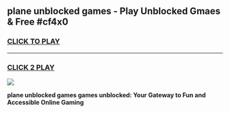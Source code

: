 
## plane unblocked games - Play Unblocked Gmaes & Free #cf4x0
<h3>
<a href="https://premium.freeplayer.one?title=plane_unblocked_games&ref=01M">CLICK TO PLAY</a></h3>
<hr>

<h3>
<a href="https://premium.freeplayer.one?title=plane_unblocked_games&ref=01M">CLICK 2 PLAY</a>
  
</h3>

<a href="https://premium.freeplayer.one?title=plane_unblocked_games&ref=01M"><img src="https://clearcache.store/games.png"></a>


**plane unblocked games games unblocked: Your Gateway to Fun and Accessible Online Gaming**
